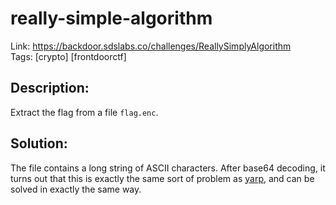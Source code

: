 really-simple-algorithm
=======================

Link: https://backdoor.sdslabs.co/challenges/ReallySimplyAlgorithm \
Tags: [crypto] [frontdoorctf]

Description:
------------

Extract the flag from a file `flag.enc`.

Solution:
---------

The file contains a long string of ASCII characters. After base64 decoding, it turns out that this is exactly the same sort of problem as [yarp](../yarp), and can be solved in exactly the same way.
